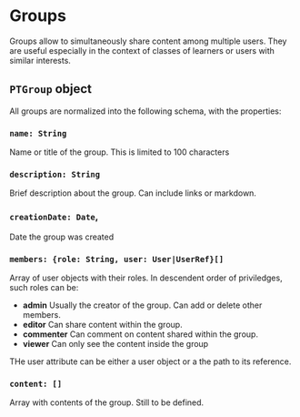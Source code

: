 # Groups
Groups allow to simultaneously share content among multiple users. They are useful especially in the context of classes of learners or users with similar interests. 

## `PTGroup` object
All groups are normalized into the following schema, with the properties: 

### `name: String`
Name or title of the group. This is limited to 100 characters

### `description: String`
Brief description about the group. Can include links or markdown. 

### `creationDate: Date`, 
Date the group was created

### `members: {role: String, user: User|UserRef}[]`
Array of user objects with their roles. In descendent order of priviledges, such roles can be: 
- **admin** Usually the creator of the group. Can add or delete other members. 
- **editor** Can share content within the group.
- **commenter** Can comment on content shared within the group.
- **viewer** Can only see the content inside the group

THe user attribute can be either a user object or a the path to its reference. 

### `content: []`
Array with contents of the group. Still to be defined. 